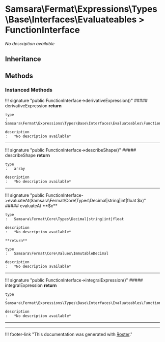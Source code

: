 # Samsara\Fermat\Expressions\Types\Base\Interfaces\Evaluateables > FunctionInterface

*No description available*


## Inheritance


## Methods


### Instanced Methods

!!! signature "public FunctionInterface->derivativeExpression()"
    ##### derivativeExpression
    **return**

    type
    :   Samsara\Fermat\Expressions\Types\Base\Interfaces\Evaluateables\FunctionInterface

    description
    :   *No description available*
    
---

!!! signature "public FunctionInterface->describeShape()"
    ##### describeShape
    **return**

    type
    :   array

    description
    :   *No description available*
    
---

!!! signature "public FunctionInterface->evaluateAt(Samsara\Fermat\Core\Types\Decimal|string|int|float $x)"
    ##### evaluateAt
    **$x**

    type
    :   Samsara\Fermat\Core\Types\Decimal|string|int|float

    description
    :   *No description available*

    **return**

    type
    :   Samsara\Fermat\Core\Values\ImmutableDecimal

    description
    :   *No description available*
    
---

!!! signature "public FunctionInterface->integralExpression()"
    ##### integralExpression
    **return**

    type
    :   Samsara\Fermat\Expressions\Types\Base\Interfaces\Evaluateables\FunctionInterface

    description
    :   *No description available*
    
---




---
!!! footer-link "This documentation was generated with [Roster](https://jordanrl.github.io/Roster/)."